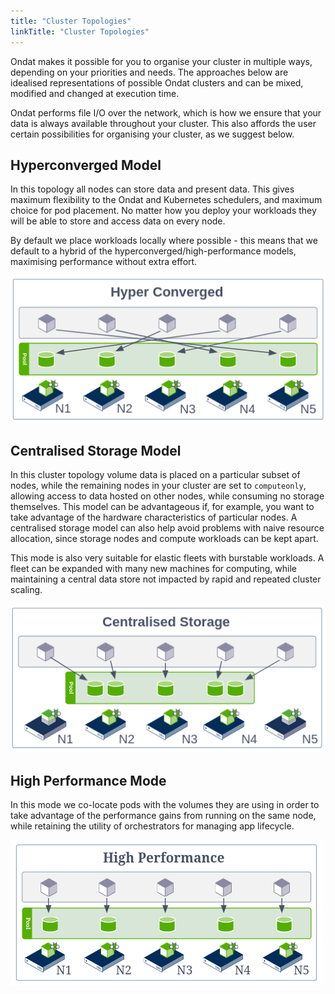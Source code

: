 ```yaml
---
title: "Cluster Topologies"
linkTitle: "Cluster Topologies"
---
```


Ondat makes it possible for you to organise your cluster in multiple ways,
depending on your priorities and needs. The approaches below are idealised
representations of possible Ondat clusters and can be mixed, modified and
changed at execution time.

Ondat performs file I/O over the network, which is how we ensure that your
data is always available throughout your cluster. This also affords the user
certain possibilities for organising your cluster, as we suggest below. 

## Hyperconverged Model
In this topology all nodes can store data and present data. This gives maximum
flexibility to the Ondat and Kubernetes schedulers, and maximum choice for
pod placement. No matter how you deploy your workloads they will be able to
store and access data on every node.

By default we place workloads locally where possible - this means that we
default to a hybrid of the hyperconverged/high-performance models, maximising
performance without extra effort.

![Hyperconverged Model](/images/docs/concepts/hyperconverged.png)

## Centralised Storage Model
In this cluster topology volume data is placed on a particular subset of nodes,
while the remaining nodes in your cluster are set to `computeonly`, allowing
access to data hosted on other nodes, while consuming no storage themselves.
This model can be advantageous if, for example, you want to take advantage of
the hardware characteristics of particular nodes. A centralised storage model
can also help avoid problems with naive resource allocation, since storage
nodes and compute workloads can be kept apart.

This mode is also very suitable for elastic fleets with burstable workloads. A
fleet can be expanded with many new machines for computing, while maintaining a
central data store not impacted by rapid and repeated cluster scaling.

![Centralised Model](/images/docs/concepts/centralised.png)

## High Performance Mode
In this mode we co-locate pods with the volumes they are using in order to take
advantage of the performance gains from running on the same node, while
retaining the utility of orchestrators for managing app lifecycle.

![High Performance Model](/images/docs/concepts/high-performance.png)
